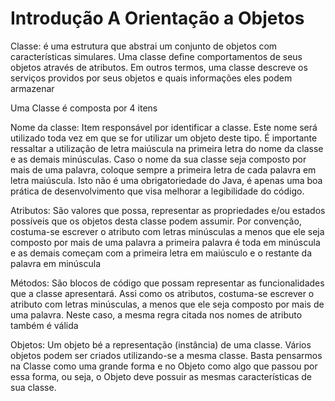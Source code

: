 <h1>Introdução A Orientação a Objetos</h1>

<p>Classe: é uma estrutura que abstrai um conjunto de objetos com características simulares. Uma classe define comportamentos de seus objetos através de atributos. Em outros termos, uma classe descreve os serviços providos por seus objetos e quais informações eles podem armazenar</p>

<p>Uma Classe é composta por 4 itens</p>

<p>Nome da classe: Item responsável por identificar a classe. Este nome será utilizado toda vez em que se for utilizar um objeto deste tipo. É importante ressaltar a utilização de letra maiúscula na primeira letra do nome da classe e as demais minúsculas. Caso o nome da sua classe seja composto por mais de uma palavra, coloque sempre a primeira letra de cada palavra em letra maiúscula. Isto não é uma obrigatoriedade do Java, é apenas uma boa prática de desenvolvimento que visa melhorar a legibilidade do código.</p>

<p>Atributos: São valores que possa, representar as propriedades e/ou estados possíveis que os objetos desta classe podem assumir. Por convenção, costuma-se escrever o atributo com letras minúsculas a menos que ele seja composto por mais de uma palavra a primeira palavra é toda em minúscula e as demais começam com a primeira letra em maiúsculo e o restante da palavra em minúscula</p>

<p>Métodos: São blocos de código que possam representar as funcionalidades que a classe apresentará. Assi como os atributos, costuma-se escrever o atributo com letras minúsculas, a menos que ele seja composto por mais de uma palavra. Neste caso, a mesma regra citada nos nomes de atributo também é válida</p> 

<p>Objetos: Um objeto bé a representação (instância) de uma classe. Vários objetos podem ser criados utilizando-se a mesma classe. Basta pensarmos na Classe como uma grande forma e no Objeto como algo que passou por essa forma, ou seja, o Objeto deve possuir as mesmas características de sua classe.</p>

